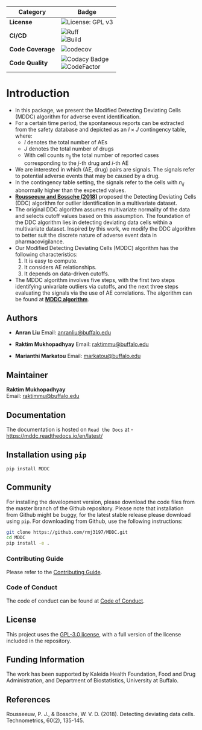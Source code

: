 | Category          | Badge                                                                                                                        |
|-------------------|-------------------------------------------------------------------------------------------------------------------------------|
| **License**        | ![License: GPL v3](https://img.shields.io/badge/License-GPLv3-blue.svg)                                                       |
| **CI/CD**          | ![Ruff](https://github.com/rmj3197/MDDC/actions/workflows/ruff.yml/badge.svg) <br> ![Build](https://github.com/rmj3197/MDDC/actions/workflows/build_wheels.yml/badge.svg) |
| **Code Coverage**  | ![codecov](https://codecov.io/gh/rmj3197/MDDC/graph/badge.svg?token=YG6RYU4PIJ)                                               |
| **Code Quality**   | ![Codacy Badge](https://app.codacy.com/project/badge/Grade/b95d3a123538406e9a8df21a1bf44a47) <br> ![CodeFactor](https://www.codefactor.io/repository/github/rmj3197/mddc/badge) |

# Introduction

- In this package, we present the Modified Detecting Deviating Cells (MDDC) algorithm for adverse event identification.
- For a certain time period, the spontaneous reports can be extracted from the safety database and depicted as an $I \times J$ contingency table, where:
  - $I$ denotes the total number of AEs
  - $J$ denotes the total number of drugs
  - With cell counts $n_{ij}$ the total number of reported cases corresponding to the $j$-th drug and $i$-th AE
- We are interested in which (AE, drug) pairs are signals. The signals refer to potential adverse events that may be caused by a drug.
- In the contingency table setting, the signals refer to the cells with $n_{ij}$ abnormally higher than the expected values.
- [**Rousseeuw and Bossche (2018)**](https://wis.kuleuven.be/stat/robust/papers/publications-2018/rousseeuwvandenbossche-ddc-technometrics-2018.pdf) proposed the Detecting Deviating Cells (DDC) algorithm for outlier identification in a multivariate dataset.
- The original DDC algorithm assumes multivariate normality of the data and selects cutoff values based on this assumption. The foundation of the DDC algorithm lies in detecting deviating data cells within a multivariate dataset. Inspired by this work, we modify the DDC algorithm to better suit the discrete nature of adverse event data in pharmacovigilance.
- Our Modified Detecting Deviating Cells (MDDC) algorithm has the following characteristics:
  1. It is easy to compute.
  2. It considers AE relationships.
  3. It depends on data-driven cutoffs.
- The MDDC algorithm involves five steps, with the first two steps identifying univariate outliers via cutoffs, and the next three steps evaluating the signals via the use of AE correlations. The algorithm can be found at **[MDDC algorithm](https://mddc.readthedocs.io/en/latest/user_guide/mddc_algorithm.html)**.

## Authors

- **Anran Liu** 
  Email: [anranliu@buffalo.edu](mailto:anranliu@buffalo.edu)  

- **Raktim Mukhopadhyay** 
  Email: [raktimmu@buffalo.edu](mailto:raktimmu@buffalo.edu)  

- **Marianthi Markatou** 
  Email: [markatou@buffalo.edu](mailto:markatou@buffalo.edu)  

## Maintainer

**Raktim Mukhopadhyay**  
Email: [raktimmu@buffalo.edu](mailto:raktimmu@buffalo.edu)

## Documentation

The documentation is hosted on `Read the Docs` at - https://mddc.readthedocs.io/en/latest/

## Installation using `pip`

``pip install MDDC``

## Community

For installing the development version, please download the code files from the master branch of the Github repository.
Please note that installation from Github might be buggy, for the latest stable release please download using `pip`.
For downloading from Github, use the following instructions:

```bash
git clone https://github.com/rmj3197/MDDC.git
cd MDDC
pip install -e .
```

### Contributing Guide

Please refer to the [Contributing Guide](https://mddc.readthedocs.io/en/latest/development/CONTRIBUTING.html).

### Code of Conduct

The code of conduct can be found at [Code of Conduct](https://mddc.readthedocs.io/en/latest/development/CODE_OF_CONDUCT.html).

## License

This project uses the [GPL-3.0 license](https://github.com/rmj3197/MDDC/blob/main/LICENSE), with a full version of the license included in the repository.

## Funding Information
The work has been supported by Kaleida Health Foundation, Food and Drug Administration, and Department of Biostatistics, University at Buffalo.

## References

Rousseeuw, P. J., & Bossche, W. V. D. (2018). Detecting deviating data cells. Technometrics, 60(2), 135-145.